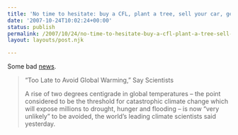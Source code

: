 ```yaml
---
title: 'No time to hesitate: buy a CFL, plant a tree, sell your car, get a bike. Now.'
date: '2007-10-24T10:02:24+00:00'
status: publish
permalink: /2007/10/24/no-time-to-hesitate-buy-a-cfl-plant-a-tree-sell-your-car-and-bike
layout: layouts/post.njk

---
```

Some bad [news](http://www.truthout.org/issues_06/091907EA.shtml).

> “Too Late to Avoid Global Warming,” Say Scientists
> 
> A rise of two degrees centigrade in global temperatures – the point considered to be the threshold for catastrophic climate change which will expose millions to drought, hunger and flooding – is now “very unlikely” to be avoided, the world’s leading climate scientists said yesterday.